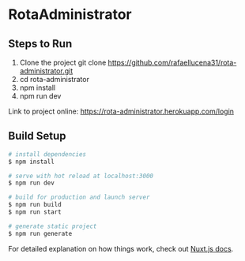 # RotaAdministrator

## Steps to Run

1. Clone the project git clone https://github.com/rafaellucena31/rota-administrator.git
2. cd rota-administrator
3. npm install
4. npm run dev

Link to project online: https://rota-administrator.herokuapp.com/login
## Build Setup

```bash
# install dependencies
$ npm install

# serve with hot reload at localhost:3000
$ npm run dev

# build for production and launch server
$ npm run build
$ npm run start

# generate static project
$ npm run generate
```

For detailed explanation on how things work, check out [Nuxt.js docs](https://nuxtjs.org).
